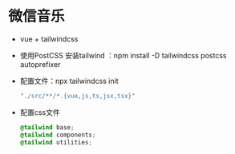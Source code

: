 # 微信音乐

- vue + tailwindcss

- 使用PostCSS 安装tailwind ：npm install -D tailwindcss postcss autoprefixer
- 配置文件：npx tailwindcss init
    ```js
    "./src/**/*.{vue,js,ts,jsx,tsx}"
    ```
- 配置css文件
    ```css
    @tailwind base;
    @tailwind components;
    @tailwind utilities;
    ```
